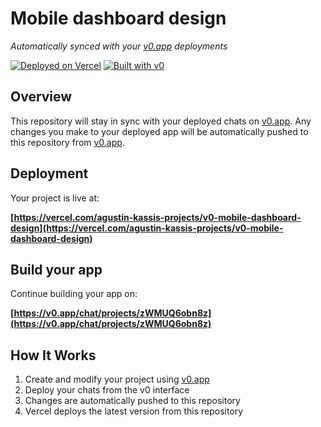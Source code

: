 # Mobile dashboard design

*Automatically synced with your [v0.app](https://v0.app) deployments*

[![Deployed on Vercel](https://img.shields.io/badge/Deployed%20on-Vercel-black?style=for-the-badge&logo=vercel)](https://vercel.com/agustin-kassis-projects/v0-mobile-dashboard-design)
[![Built with v0](https://img.shields.io/badge/Built%20with-v0.app-black?style=for-the-badge)](https://v0.app/chat/projects/zWMUQ6obn8z)

## Overview

This repository will stay in sync with your deployed chats on [v0.app](https://v0.app).
Any changes you make to your deployed app will be automatically pushed to this repository from [v0.app](https://v0.app).

## Deployment

Your project is live at:

**[https://vercel.com/agustin-kassis-projects/v0-mobile-dashboard-design](https://vercel.com/agustin-kassis-projects/v0-mobile-dashboard-design)**

## Build your app

Continue building your app on:

**[https://v0.app/chat/projects/zWMUQ6obn8z](https://v0.app/chat/projects/zWMUQ6obn8z)**

## How It Works

1. Create and modify your project using [v0.app](https://v0.app)
2. Deploy your chats from the v0 interface
3. Changes are automatically pushed to this repository
4. Vercel deploys the latest version from this repository
